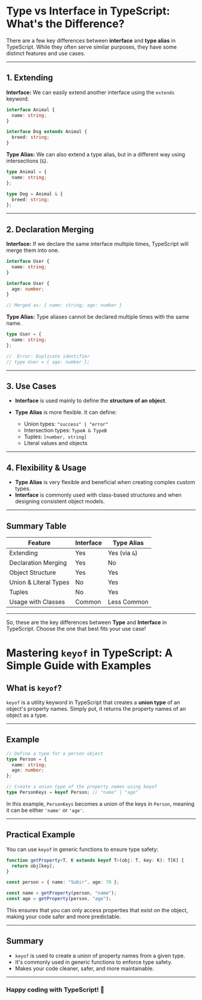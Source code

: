 # Type vs Interface in TypeScript: What's the Difference?

There are a few key differences between **interface** and **type alias** in TypeScript. While they often serve similar purposes, they have some distinct features and use cases.

---

## 1. Extending

**Interface:**
We can easily extend another interface using the `extends` keyword.

```ts
interface Animal {
  name: string;
}

interface Dog extends Animal {
  breed: string;
}
```

**Type Alias:**
We can also extend a type alias, but in a different way using intersections (`&`).

```ts
type Animal = {
  name: string;
};

type Dog = Animal & {
  breed: string;
};
```

---

## 2. Declaration Merging

**Interface:**
If we declare the same interface multiple times, TypeScript will merge them into one.

```ts
interface User {
  name: string;
}

interface User {
  age: number;
}

// Merged as: { name: string; age: number }
```

**Type Alias:**
Type aliases cannot be declared multiple times with the same name.

```ts
type User = {
  name: string;
};

//  Error: Duplicate identifier
// type User = { age: number };
```

---

## 3. Use Cases

* **Interface** is used mainly to define the **structure of an object**.
* **Type Alias** is more flexible. It can define:

  * Union types: `"success" | "error"`
  * Intersection types: `TypeA & TypeB`
  * Tuples: `[number, string]`
  * Literal values and objects

---

## 4. Flexibility & Usage

* **Type Alias** is very flexible and beneficial when creating complex custom types.
* **Interface** is commonly used with class-based structures and when designing consistent object models.

---

## Summary Table

| Feature               | Interface | Type Alias  |
| --------------------- | ----------- | ------------- |
| Extending             | Yes         | Yes (via `&`) |
| Declaration Merging   | Yes         | No            |
| Object Structure      | Yes         | Yes           |
| Union & Literal Types | No          | Yes           |
| Tuples                | No          | Yes           |
| Usage with Classes    | Common      | Less Common   |

---

So, these are the key differences between **Type** and **Interface** in TypeScript.
Choose the one that best fits your use case!


<!-- --------------------- -->
# Mastering `keyof` in TypeScript: A Simple Guide with Examples

## What is `keyof`?

`keyof` is a utility keyword in TypeScript that creates a **union type** of an object's property names. Simply put, it returns the property names of an object as a type.

---

## Example

```ts
// Define a type for a person object
type Person = {
  name: string;
  age: number;
};

// Create a union type of the property names using keyof
type PersonKeys = keyof Person; // "name" | "age"
```

In this example, `PersonKeys` becomes a union of the keys in `Person`, meaning it can be either `'name'` or `'age'`.

---

## Practical Example

You can use `keyof` in generic functions to ensure type safety:

```ts
function getProperty<T, K extends keyof T>(obj: T, key: K): T[K] {
  return obj[key];
}

const person = { name: "Subir", age: 70 };

const name = getProperty(person, "name");
const age = getProperty(person, "age");
```

This ensures that you can only access properties that exist on the object, making your code safer and more predictable.

---

## Summary

* `keyof` is used to create a union of property names from a given type.
* It's commonly used in generic functions to enforce type safety.
* Makes your code cleaner, safer, and more maintainable.

---

### Happy coding with TypeScript! 🚀
